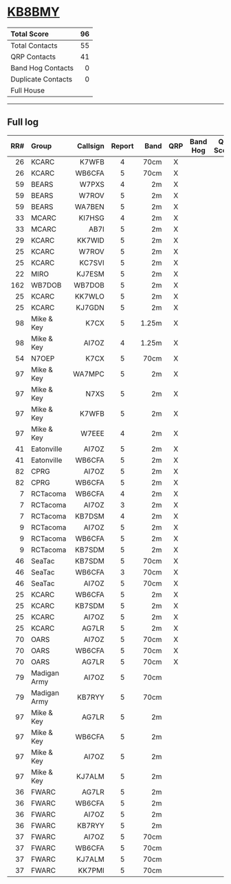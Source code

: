 # [KB8BMY](https://www.qrz.com/db/KB8BMY)

| Total Score        |   96 |
|:-------------------|-----:|
| Total Contacts     |   55 |
| QRP Contacts       |   41 |
| Band Hog Contacts  |    0 |
| Duplicate Contacts |    0 |
| Full House         |      |

---

## Full log

|   RR# | Group        |   Callsign |  Report  |   Band |  QRP  |  Band Hog  |   QSO Score |
|------:|:-------------|-----------:|:--------:|-------:|:-----:|:----------:|------------:|
|    26 | KCARC        |      K7WFB |    4     |   70cm |   X   |            |           2 |
|    26 | KCARC        |     WB6CFA |    5     |   70cm |   X   |            |           2 |
|    59 | BEARS        |      W7PXS |    4     |     2m |   X   |            |           2 |
|    59 | BEARS        |      W7ROV |    5     |     2m |   X   |            |           2 |
|    59 | BEARS        |     WA7BEN |    5     |     2m |   X   |            |           2 |
|    33 | MCARC        |     KI7HSG |    4     |     2m |   X   |            |           2 |
|    33 | MCARC        |       AB7I |    5     |     2m |   X   |            |           2 |
|    29 | KCARC        |     KK7WID |    5     |     2m |   X   |            |           2 |
|    25 | KCARC        |      W7ROV |    5     |     2m |   X   |            |           2 |
|    25 | KCARC        |     KC7SVI |    5     |     2m |   X   |            |           2 |
|    22 | MIRO         |     KJ7ESM |    5     |     2m |   X   |            |           2 |
|   162 | WB7DOB       |     WB7DOB |    5     |     2m |   X   |            |           2 |
|    25 | KCARC        |     KK7WLO |    5     |     2m |   X   |            |           2 |
|    25 | KCARC        |     KJ7GDN |    5     |     2m |   X   |            |           2 |
|    98 | Mike & Key   |       K7CX |    5     |  1.25m |   X   |            |           2 |
|    98 | Mike & Key   |      AI7OZ |    4     |  1.25m |   X   |            |           2 |
|    54 | N7OEP        |       K7CX |    5     |   70cm |   X   |            |           2 |
|    97 | Mike & Key   |     WA7MPC |    5     |     2m |   X   |            |           2 |
|    97 | Mike & Key   |       N7XS |    5     |     2m |   X   |            |           2 |
|    97 | Mike & Key   |      K7WFB |    5     |     2m |   X   |            |           2 |
|    97 | Mike & Key   |      W7EEE |    4     |     2m |   X   |            |           2 |
|    41 | Eatonville   |      AI7OZ |    5     |     2m |   X   |            |           2 |
|    41 | Eatonville   |     WB6CFA |    5     |     2m |   X   |            |           2 |
|    82 | CPRG         |      AI7OZ |    5     |     2m |   X   |            |           2 |
|    82 | CPRG         |     WB6CFA |    5     |     2m |   X   |            |           2 |
|     7 | RCTacoma     |     WB6CFA |    4     |     2m |   X   |            |           2 |
|     7 | RCTacoma     |      AI7OZ |    3     |     2m |   X   |            |           2 |
|     7 | RCTacoma     |     KB7DSM |    4     |     2m |   X   |            |           2 |
|     9 | RCTacoma     |      AI7OZ |    5     |     2m |   X   |            |           2 |
|     9 | RCTacoma     |     WB6CFA |    5     |     2m |   X   |            |           2 |
|     9 | RCTacoma     |     KB7SDM |    5     |     2m |   X   |            |           2 |
|    46 | SeaTac       |     KB7SDM |    5     |   70cm |   X   |            |           2 |
|    46 | SeaTac       |     WB6CFA |    3     |   70cm |   X   |            |           2 |
|    46 | SeaTac       |      AI7OZ |    5     |   70cm |   X   |            |           2 |
|    25 | KCARC        |     WB6CFA |    5     |     2m |   X   |            |           2 |
|    25 | KCARC        |     KB7SDM |    5     |     2m |   X   |            |           2 |
|    25 | KCARC        |      AI7OZ |    5     |     2m |   X   |            |           2 |
|    25 | KCARC        |      AG7LR |    5     |     2m |   X   |            |           2 |
|    70 | OARS         |      AI7OZ |    5     |   70cm |   X   |            |           2 |
|    70 | OARS         |     WB6CFA |    5     |   70cm |   X   |            |           2 |
|    70 | OARS         |      AG7LR |    5     |   70cm |   X   |            |           2 |
|    79 | Madigan Army |      AI7OZ |    5     |   70cm |       |            |           1 |
|    79 | Madigan Army |     KB7RYY |    5     |   70cm |       |            |           1 |
|    97 | Mike & Key   |      AG7LR |    5     |     2m |       |            |           1 |
|    97 | Mike & Key   |     WB6CFA |    5     |     2m |       |            |           1 |
|    97 | Mike & Key   |      AI7OZ |    5     |     2m |       |            |           1 |
|    97 | Mike & Key   |     KJ7ALM |    5     |     2m |       |            |           1 |
|    36 | FWARC        |      AG7LR |    5     |     2m |       |            |           1 |
|    36 | FWARC        |     WB6CFA |    5     |     2m |       |            |           1 |
|    36 | FWARC        |      AI7OZ |    5     |     2m |       |            |           1 |
|    36 | FWARC        |     KB7RYY |    5     |     2m |       |            |           1 |
|    37 | FWARC        |      AI7OZ |    5     |   70cm |       |            |           1 |
|    37 | FWARC        |     WB6CFA |    5     |   70cm |       |            |           1 |
|    37 | FWARC        |     KJ7ALM |    5     |   70cm |       |            |           1 |
|    37 | FWARC        |     KK7PMI |    5     |   70cm |       |            |           1 |